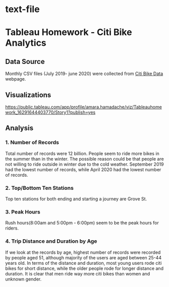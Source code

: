 # text-file
# Tableau Homework - Citi Bike Analytics

## Data Source
Monthly CSV files (July 2019- june 2020) were collected from [Citi Bike Data](https://www.citibikenyc.com/system-data) webpage.

## Visualizations
https://public.tableau.com/app/profile/amara.hamadache/viz/Tableauhomework_16291644403770/Story1?publish=yes

## Analysis

### 1. Number of Records
Total number of records were 12 billion. People seem to ride more bikes in the summer than in the winter. The possible reason could be that people are not willing to ride outside in winter due to the cold weather.
September 2019 had the lowest number of records, while April 2020 had the lowest number of records.



### 2. Top/Bottom Ten Stations
Top ten stations for both ending and starting a journey are Grove St.



### 3. Peak Hours
Rush hours(8:00am and 5:00pm - 6:00pm) seem to be the peak hours for riders.


### 4. Trip Distance and Duration by Age
If we look at the records by age, highest number of records were recorded by people aged 51, although majority of the users are aged between 25-44 years old. 
In terms of the distance and duration, most young users rode citi bikes for short distance, while the older people rode for longer distance and duration.
It is clear that men ride way more citi bikes than women and unknown gender. 


